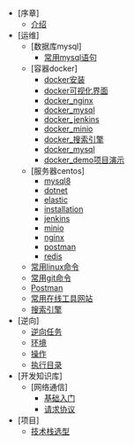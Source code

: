 - [序章]
  - [介绍](README.md)
- [运维]
  - [数据库mysql]
    - [常用mysql语句](/ops/database/statement.md)
  - [容器docker]
    - [docker安装](/ops/docker/dockerPackage.md)
    - [docker可视化界面](/ops/docker/dockerPortainer.md)
    <!-- - [初始化文件](/ops/docker/dockerInit.md) -->
    - [docker_nginx](/ops/docker/dockerNginx.md)
    - [docker_mysql](/ops/docker/dockerMysql.md)
    <!-- - [docker_jexus](/ops/docker/dockerJexus.md) -->
    - [docker_jenkins](/ops/docker/dockerJenkins.md)
    - [docker_minio](/ops/docker/dockerMinio.md)
    - [docker_搜索引擎](/ops/docker/dockerEs.md)
    - [docker_mysql](/ops/docker/dockerMysql.md)
    - [docker_demo项目演示](/ops/docker/dockerDemo.md)
  - [服务器centos]
    - [mysql8](/ops/centos/installation.md)
    - [dotnet](/ops/centos/dotnet.md)
    - [elastic](/ops/centos/elastic.md)
    - [installation](/ops/centos/installation.md)
    - [jenkins](/ops/centos/jenkins.md)
    - [minio](/ops/centos/minio.md)
    - [nginx](/ops/centos/nginx.md)
    - [postman](/ops/centos/postman.md)
    - [redis](/ops/centos/redis.md)
  - [常用linux命令](/ops/linux.md)
  - [常用git命令](/ops/git.md)
  - [Postman](/ops/postman.md)
  - [常用在线工具网站](/ops/my_tools.md)
  - [搜索引擎](/ops/elasticsearch.md)
- [逆向]
  - [逆向任务](/re/task.md)
  - [环境](/re/environment.md)
  - [操作](/re/operation.md)
  - [执行目录](/re/performDirectory.md)
- [开发知识库]
  - [网络通信]
    - [基础入门](/dev/network/net.md)
    - [请求协议](/dev/network/http-https.md)
- [项目]
  - [技术栈选型](/project/techstack.md)